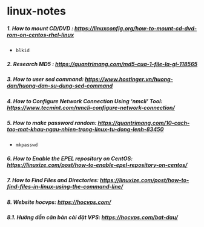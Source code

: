 # linux-notes
##### 1. How to mount CD/DVD : https://linuxconfig.org/how-to-mount-cd-dvd-rom-on-centos-rhel-linux
  - `blkid`
##### 2. Research MD5 : https://quantrimang.com/md5-cua-1-file-la-gi-118565
##### 3. How to user sed command: https://www.hostinger.vn/huong-dan/huong-dan-su-dung-sed-command
##### 4. How to Configure Network Connection Using ‘nmcli’ Tool: https://www.tecmint.com/nmcli-configure-network-connection/
##### 5. How to make password random: https://quantrimang.com/10-cach-tao-mat-khau-ngau-nhien-trong-linux-tu-dong-lenh-83450
  - `mkpasswd`
##### 6. How to Enable the EPEL repository on CentOS: https://linuxize.com/post/how-to-enable-epel-repository-on-centos/
##### 7. How to Find Files and Directories: https://linuxize.com/post/how-to-find-files-in-linux-using-the-command-line/
##### 8. Website hocvps: https://hocvps.com/
#####          8.1. Hướng dẫn căn bản cài đặt VPS: https://hocvps.com/bat-dau/
